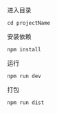 进入目录
```
cd projectName
```

安装依赖
```
npm install
```
运行
```
npm run dev
```
打包
```
npm run dist
```